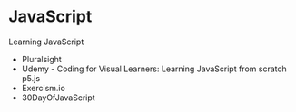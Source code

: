 # JavaScript

Learning JavaScript

* Pluralsight
* Udemy - Coding for Visual Learners: Learning JavaScript from scratch p5.js
* Exercism.io
* 30DayOfJavaScript

